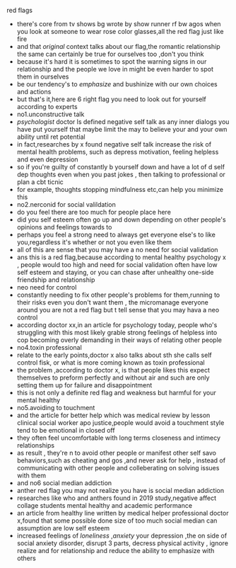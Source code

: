red flags

- there's core from tv shows bg wrote by show runner rf bw agos when you look at someone to wear rose color glasses,all
  the red flag just like fire
- and that *original* context talks about our flag,the romantic relationship the same can certainly be true for
  ourselves too ,don't you think
- because it's hard it is sometimes to spot the warning signs in our relationship and the people we love in might be
  even harder to spot them in ourselves
- be our tendency's to *emphasize* and bushinize with our own choices and actions
- but that's it,here are 6 right flag you need to look out for yourself according to experts
- no1.unconstructive talk
- *psychologist* doctor ls defined negative self talk as any inner dialogs you have put yourself that maybe limit the
  may to believe your and your own ability until ret potential
- in fact,researches by x found negative self talk increase the risk of mental health problems, such as depress
  motivation, feeling helpless and even depression
- so if you're guilty of constantly b yourself down and have a lot of d self dep thoughts even when you past jokes ,
  then talking to professional or plan a cbt ticnic
- for example, thoughts stopping mindfulness etc,can help you minimize this
- no2.nerconid for social valildation
- do you feel there are too much for people place here
- did you self esteem often go up and down depending on other people's opinions and feelings towards to
- perhaps you feel a strong need to always get everyone else's to like you,regardless it's whether or not you even like
  them
- all of this are sense that you may have a no need for social validation
- ans this is a red flag,because according to mental healthy psychology x , people would too high and need for social
  validation often have low self esteem and staying, or you can chase after unhealthy one-side friendship and
  relationship
- neo need for control
- constantly needing to fix other people's problems for them,running to their risks even you don't want them , the
  micromanage everyone around you are not a red flag but t tell sense that you may hava a neo control
- according doctor xx,in an article for psychology today, people who's struggling with this most likely grable strong
  feelings of helpless into cop becoming overly demanding in their ways of relating other people
- no4.toxin professional
- relate to the early points,doctor x also talks about sth she calls self control fisk, or what is more coming known as
  toxin professional
- the problem ,according to doctor x, is that people likes this expect themselves to preform perfectly and without air
  and such are only setting them up for failure and disappointment
- this is not only a definite red flag and weakness but harmful for your mental healthy
- no5.avoiding to touchment
- and the article for better help which was medical review by lesson clinical social worker apo justice,people would
  avoid a touchment style tend to be emotional in closed off
- they often feel uncomfortable with long terms closeness and intimecy relationships
- as result , they're n to avoid other people or manifest other self savo behaviors,such as cheating and gos ,and never
  ask for help , instead of communicating with other people and colleberating on solving issues with them
- and no6 social median addiction
- anther red flag you may not realize you have is social median addiction
- researches like who and anthers found in 2019 study,negative affect collage students mental healthy and academic
  performance
- an article from healthy line written by medical helper professional doctor x,found that some possible done size of too
  much social median can assumption are low self esteem
- increased feelings of *loneliness*  ,*anxiety* your depression ,the on side of social anxiety disorder, disrupt 3
  parts, decress physical activity , ignore realize and for relationship and reduce the ability to emphasize with others
